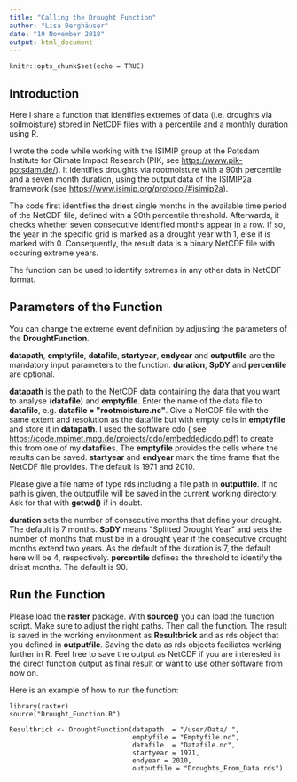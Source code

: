 ```yaml
---
title: "Calling the Drought Function"
author: "Lisa Berghäuser"
date: "19 November 2018"
output: html_document
---
```


```{r setup, include=FALSE}
knitr::opts_chunk$set(echo = TRUE)
```

## Introduction
Here I share a function that identifies extremes of data (i.e. droughts via soilmoisture) stored in NetCDF files with a percentile and a monthly duration using R.

I wrote the code while working with the ISIMIP group at the Potsdam Institute for Climate Impact Research (PIK, see <https://www.pik-potsdam.de/>). It identifies droughts via rootmoisture with a 90th percentile and a seven month duration, using the output data of the ISIMIP2a framework (see <https://www.isimip.org/protocol/#isimip2a>). 

The code first identifies the driest single months in the available time period of the NetCDF file, defined with a 90th percentile threshold. Afterwards, it checks whether seven consecutive identified months appear in a row. If so, the year in the specific grid is marked as a drought year with 1, else it is marked with 0. Consequently, the result data is a binary NetCDF file with occuring extreme years.

The function can be used to identify extremes in any other data in NetCDF format. 

## Parameters of the Function 
You can change the extreme event definition by adjusting the parameters of the **DroughtFunction**. 

**datapath**, **emptyfile**, **datafile**, **startyear**, **endyear** and **outputfile** are the mandatory input parameters to the function. **duration**, **SpDY** and **percentile** are optional. 

**datapath** is the path to the NetCDF data containing the data that you want to analyse (**datafile**) and **emptyfile**. 
Enter the name of the data file to **datafile**, e.g. **datafile = "rootmoisture.nc"**. Give a NetCDF file with the same extent and resolution as the datafile but with empty cells in **emptyfile** and store it in **datapath**. I used the software cdo ( see <https://code.mpimet.mpg.de/projects/cdo/embedded/cdo.pdf>) to create this from one of my **datafile**s. The **emptyfile** provides the cells where the results can be saved. **startyear** and **endyear** mark the time frame that the NetCDF file provides. The default is 1971 and 2010.

Please give a file name of type rds including a file path in **outputfile**. If no path is given, the outputfile will be saved in the current working directory. Ask for that with **getwd()** if in doubt. 

**duration** sets the number of consecutive months that define your drought. The default is 7 months. **SpDY** means "Splitted Drought Year" and sets the number of months that must be in a drought year if the consecutive drought months extend two years. As the default of the duration is 7, the default here will be 4, respectively. **percentile** defines the threshold to identify the driest months. The default is 90.

## Run the Function
Please load the **raster** package. With **source()** you can load the function script. Make sure to adjust the right paths. 
Then call the function. The result is saved in the working environment as **Resultbrick** and as rds object that you defined in **outputfile**. Saving the data as rds objects faciliates working further in R. Feel free to save the output as NetCDF if you are interested in the direct function output as final result or want to use other software from now on. 

Here is an example of how to run the function: 
```{r eval=FALSE}
library(raster)
source("Drought_Function.R")

Resultbrick <- DroughtFunction(datapath  = "/user/Data/ ", 
                               emptyfile = "Emptyfile.nc", 
                               datafile  = "Datafile.nc",
                               startyear = 1971,
                               endyear = 2010,
                               outputfile = "Droughts_From_Data.rds")
```
